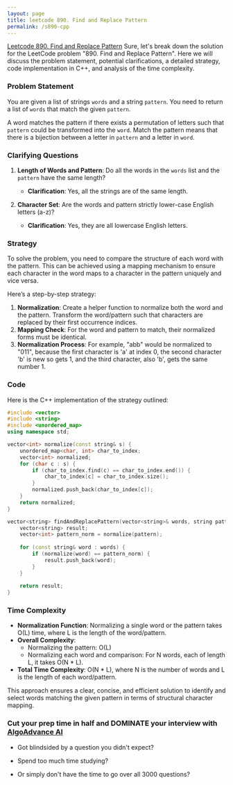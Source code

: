 ```yaml
---
layout: page
title: leetcode 890. Find and Replace Pattern
permalink: /s890-cpp
---
```

[Leetcode 890. Find and Replace Pattern](https://algoadvance.github.io/algoadvance/l890)
Sure, let's break down the solution for the LeetCode problem "890. Find and Replace Pattern". Here we will discuss the problem statement, potential clarifications, a detailed strategy, code implementation in C++, and analysis of the time complexity.

### Problem Statement
You are given a list of strings `words` and a string `pattern`. You need to return a list of `words` that match the given `pattern`.

A word matches the pattern if there exists a permutation of letters such that `pattern` could be transformed into the `word`. Match the pattern means that there is a bijection between a letter in `pattern` and a letter in `word`.

### Clarifying Questions
1. **Length of Words and Pattern**: Do all the words in the `words` list and the `pattern` have the same length?
   - **Clarification**: Yes, all the strings are of the same length.
   
2. **Character Set**: Are the words and pattern strictly lower-case English letters (a-z)?
   - **Clarification**: Yes, they are all lowercase English letters.

### Strategy
To solve the problem, you need to compare the structure of each word with the pattern. This can be achieved using a mapping mechanism to ensure each character in the word maps to a character in the pattern uniquely and vice versa.

Here’s a step-by-step strategy:
1. **Normalization**: Create a helper function to normalize both the word and the pattern. Transform the word/pattern such that characters are replaced by their first occurrence indices.
2. **Mapping Check**: For the word and pattern to match, their normalized forms must be identical.
3. **Normalization Process**: For example, "abb" would be normalized to "011", because the first character is 'a' at index 0, the second character 'b' is new so gets 1, and the third character, also 'b', gets the same number 1.

### Code
Here is the C++ implementation of the strategy outlined:

```cpp
#include <vector>
#include <string>
#include <unordered_map>
using namespace std;

vector<int> normalize(const string& s) {
    unordered_map<char, int> char_to_index;
    vector<int> normalized;
    for (char c : s) {
        if (char_to_index.find(c) == char_to_index.end()) {
            char_to_index[c] = char_to_index.size();
        }
        normalized.push_back(char_to_index[c]);
    }
    return normalized;
}

vector<string> findAndReplacePattern(vector<string>& words, string pattern) {
    vector<string> result;
    vector<int> pattern_norm = normalize(pattern);
    
    for (const string& word : words) {
        if (normalize(word) == pattern_norm) {
            result.push_back(word);
        }
    }
    
    return result;
}
```

### Time Complexity
- **Normalization Function**: Normalizing a single word or the pattern takes O(L) time, where L is the length of the word/pattern.
- **Overall Complexity**:
  - Normalizing the pattern: O(L)
  - Normalizing each word and comparison: For N words, each of length L, it takes O(N * L).
- **Total Time Complexity**: O(N * L), where N is the number of words and L is the length of each word/pattern.

This approach ensures a clear, concise, and efficient solution to identify and select words matching the given pattern in terms of structural character mapping.


### Cut your prep time in half and DOMINATE your interview with [AlgoAdvance AI](https://algoAdvance.com)

- Got blindsided by a question you didn't expect?

- Spend too much time studying?

- Or simply don't have the time to go over all 3000 questions?

